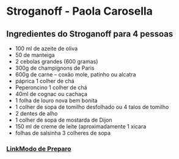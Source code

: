 # Stroganoff - Paola Carosella

## Ingredientes do Stroganoff para 4 pessoas
 - 100 ml de azeite de oliva
 - 50 de manteiga
 - 2 cebolas grandes (600 gramas) 
 - 300g de champignons de Paris
 - 600g de carne – coxão mole, patinho ou alcatra
 - páprica 1 colher de chá
 - Peperoncino 1 colher de chá
 - 40ml de cognac ou cachaça
 - 1 folha de louro nova bem bonita
 - 1 colher de sopa de tomilho desfolhado ou 4 talos de tomilho
 - 2 dentes de alho
 - 1 colher de sopa de mostarda de Dijon
 - 150 ml de creme de leite (aproximadamente 1 xicara
 - folhas de salsinha 3 colheres de sopa
### [LinkModo de Preparo](https://www.youtube.com/watch?v=8qFZ0N4R68k)
